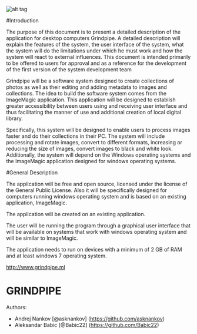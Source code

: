 

![alt tag](http://grindpipe.ml/assets/images/logo-427x432-41.png)

#Introduction

The purpose of this document is to present a detailed description of the application for desktop computers Grindpipe. A detailed description will explain the features of the system, the user interface of the system, what the system will do the limitations under which he must work and how the system will react to external influences. This document is intended primarily to be offered to users for approval and as a reference for the development of the first version of the system development team

Grindpipe will be a software system designed to create collections of photos as well as their editing and adding metadata to images and collections. The idea to build the software system comes from the ImageMagic application. This application will be designed to establish greater accessibility between users using and receiving user interface and thus facilitating the manner of use and additional creation of local digital library.

Specifically, this system will be designed to enable users to process images faster and do their collections in their PC. The system will include processing and rotate images, convert to different formats, increasing or reducing the size of images, convert images to black and white look. Additionally, the system will depend on the Windows operating systems and the ImageMagic application designed for windows operating systems.


#General Description

The application will be free and open source, licensed under the license of the General Public License. Also it will be specifically designed for computers running windows operating system and is based on an existing application, ImageMagic.

The application will be created on an existing application.

The user will be running the program through a graphical user interface that will be available on systems that work with windows operating system and will be similar to ImageMagic.

The application needs to run on devices with a minimum of 2 GB of RAM and at least windows 7 operating system.

http://www.grindpipe.ml

# GRINDPIPE
Authors:
* Andrej Nankov [@asknankov] (https://github.com/asknankov)
* Aleksandar Babic [@Babic22] (https://github.com/Babic22)
